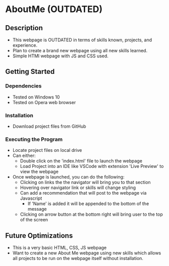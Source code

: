 # AboutMe (OUTDATED)

## Description
- This webpage is OUTDATED in terms of skills known, projects, and experience.
- Plan to create a brand new webpage using all new skills learned.
- Simple HTMl webpage with JS and CSS used.

## Getting Started

### Dependencies
- Tested on Windows 10
- Tested on Opera web browser

### Installation
- Download project files from GitHub

### Executing the Program
- Locate project files on local drive
- Can either:
     - Double click on the 'index.html' file to launch the webpage
     - Load Project into an IDE like VSCode with extension 'Live Preview' to view the webpage
- Once webpage is launched, you can do the following:
     - Clicking on links the the navigator will bring you to that section
     - Hovering over navigator link or skills will change styling
     - Can add a recommendation that will post to the webpage via Javascript
          - If 'Name' is added it will be appended to the bottom of the message
     - Clicking on arrow button at the bottom right will bring user to the top of the screen
 
## Future Optimizations
- This is a very basic HTML, CSS, JS webpage
- Want to create a new About Me webpage using new skills which allows all projects to be run on the webpage itself without installation. 
